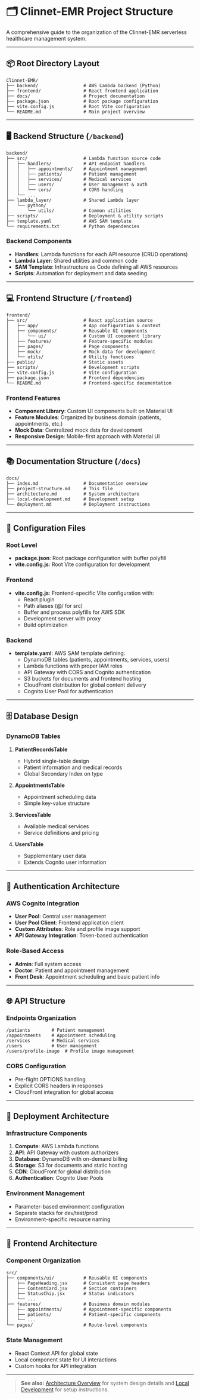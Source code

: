 <!-- filepath: /Users/sengngor/Desktop/App/Clinnet-EMR/docs/project-structure.md -->

# 🗂️ Clinnet-EMR Project Structure

A comprehensive guide to the organization of the Clinnet-EMR serverless healthcare management system.

---

## 📦 Root Directory Layout

```text
Clinnet-EMR/
├── backend/                 # AWS Lambda backend (Python)
├── frontend/                # React frontend application
├── docs/                    # Project documentation
├── package.json             # Root package configuration
├── vite.config.js           # Root Vite configuration
└── README.md                # Main project overview
```

---

## 🖥️ Backend Structure (`/backend`)

```text
backend/
├── src/                     # Lambda function source code
│   ├── handlers/            # API endpoint handlers
│   │   ├── appointments/    # Appointment management
│   │   ├── patients/        # Patient management
│   │   ├── services/        # Medical services
│   │   ├── users/           # User management & auth
│   │   └── cors/            # CORS handling
│   └── ...
├── lambda_layer/            # Shared Lambda layer
│   └── python/
│       └── utils/           # Common utilities
├── scripts/                 # Deployment & utility scripts
├── template.yaml            # AWS SAM template
└── requirements.txt         # Python dependencies
```

### Backend Components

- **Handlers**: Lambda functions for each API resource (CRUD operations)
- **Lambda Layer**: Shared utilities and common code
- **SAM Template**: Infrastructure as Code defining all AWS resources
- **Scripts**: Automation for deployment and data seeding

---

## 💻 Frontend Structure (`/frontend`)

```text
frontend/
├── src/                     # React application source
│   ├── app/                 # App configuration & context
│   ├── components/          # Reusable UI components
│   │   └── ui/              # Custom UI component library
│   ├── features/            # Feature-specific modules
│   ├── pages/               # Page components
│   ├── mock/                # Mock data for development
│   └── utils/               # Utility functions
├── public/                  # Static assets
├── scripts/                 # Development scripts
├── vite.config.js           # Vite configuration
├── package.json             # Frontend dependencies
└── README.md                # Frontend-specific documentation
```

### Frontend Features

- **Component Library**: Custom UI components built on Material UI
- **Feature Modules**: Organized by business domain (patients, appointments, etc.)
- **Mock Data**: Centralized mock data for development
- **Responsive Design**: Mobile-first approach with Material UI

---

## 📚 Documentation Structure (`/docs`)

```text
docs/
├── index.md                 # Documentation overview
├── project-structure.md     # This file
├── architecture.md          # System architecture
├── local-development.md     # Development setup
└── deployment.md            # Deployment instructions
```

---

## 🔧 Configuration Files

### Root Level

- **package.json**: Root package configuration with buffer polyfill
- **vite.config.js**: Root Vite configuration for development

### Frontend

- **vite.config.js**: Frontend-specific Vite configuration with:
  - React plugin
  - Path aliases (@/ for src)
  - Buffer and process polyfills for AWS SDK
  - Development server with proxy
  - Build optimization

### Backend

- **template.yaml**: AWS SAM template defining:
  - DynamoDB tables (patients, appointments, services, users)
  - Lambda functions with proper IAM roles
  - API Gateway with CORS and Cognito authentication
  - S3 buckets for documents and frontend hosting
  - CloudFront distribution for global content delivery
  - Cognito User Pool for authentication

---

## 🗄️ Database Design

### DynamoDB Tables

1. **PatientRecordsTable**

   - Hybrid single-table design
   - Patient information and medical records
   - Global Secondary Index on type

2. **AppointmentsTable**

   - Appointment scheduling data
   - Simple key-value structure

3. **ServicesTable**

   - Available medical services
   - Service definitions and pricing

4. **UsersTable**
   - Supplementary user data
   - Extends Cognito user information

---

## 🔐 Authentication Architecture

### AWS Cognito Integration

- **User Pool**: Central user management
- **User Pool Client**: Frontend application client
- **Custom Attributes**: Role and profile image support
- **API Gateway Integration**: Token-based authentication

### Role-Based Access

- **Admin**: Full system access
- **Doctor**: Patient and appointment management
- **Front Desk**: Appointment scheduling and basic patient info

---

## 🌐 API Structure

### Endpoints Organization

```text
/patients        # Patient management
/appointments    # Appointment scheduling
/services        # Medical services
/users           # User management
/users/profile-image  # Profile image management
```

### CORS Configuration

- Pre-flight OPTIONS handling
- Explicit CORS headers in responses
- CloudFront integration for global access

---

## 🚀 Deployment Architecture

### Infrastructure Components

1. **Compute**: AWS Lambda functions
2. **API**: API Gateway with custom authorizers
3. **Database**: DynamoDB with on-demand billing
4. **Storage**: S3 for documents and static hosting
5. **CDN**: CloudFront for global distribution
6. **Authentication**: Cognito User Pools

### Environment Management

- Parameter-based environment configuration
- Separate stacks for dev/test/prod
- Environment-specific resource naming

---

## 📱 Frontend Architecture

### Component Organization

```text
src/
├── components/ui/           # Reusable UI components
│   ├── PageHeading.jsx      # Consistent page headers
│   ├── ContentCard.jsx      # Section containers
│   ├── StatusChip.jsx       # Status indicators
│   └── ...
├── features/                # Business domain modules
│   ├── appointments/        # Appointment-specific components
│   ├── patients/            # Patient-specific components
│   └── ...
└── pages/                   # Route-level components
```

### State Management

- React Context API for global state
- Local component state for UI interactions
- Custom hooks for API integration

---

> **See also:** [Architecture Overview](./architecture.md) for system design details and [Local Development](./local-development.md) for setup instructions.
